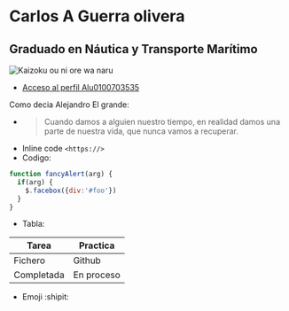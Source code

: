 # Carlos A Guerra olivera
## Graduado en Náutica y Transporte Marítimo

![Kaizoku ou ni ore wa naru](https://hips.hearstapps.com/hmg-prod.s3.amazonaws.com/images/one-piece-luffy-1589967502.jpg?crop=1.00xw:1.00xh;0,0&resize=980:*)
* [Acceso al perfil Alu0100703535](https://campusdoctoradoyposgrado2122.ull.es/user/profile.php?id=1177)

Como  decia Alejandro El grande:
* > Cuando damos a alguien nuestro tiempo, en realidad damos una parte de nuestra vida, que nunca vamos a recuperar.
* Inline code `<https://>`
* Codigo:   
```javascript
function fancyAlert(arg) {
  if(arg) {
    $.facebox({div:'#foo'})
  }
}
```
* Tabla:

| Tarea         | Practica    |
| ------------- | ----------- |
| Fichero       | Github      |
| Completada    | En proceso  |

* Emoji :shipit:
